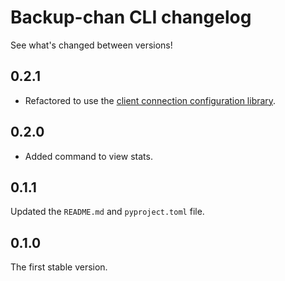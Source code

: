 # Backup-chan CLI changelog

See what's changed between versions!

## 0.2.1

* Refactored to use the [client connection configuration library](https://github.com/Backupchan/client-config).

## 0.2.0

* Added command to view stats.

## 0.1.1

Updated the `README.md` and `pyproject.toml` file.

## 0.1.0

The first stable version.
